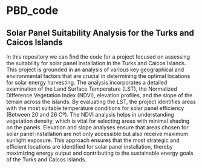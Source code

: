 # PBD_code

## Solar Panel Suitability Analysis for the Turks and Caicos Islands
In this repository we can find the code for a project focused on assessing the suitability for solar panel installation in the Turks and Caicos Islands. This project is grounded in an analysis of various key geographical and environmental factors that are crucial in determining the optimal locations for solar energy harvesting. The analysis incorporates a detailed examination of the Land Surface Temperature (LST), the Normalized Difference Vegetation Index (NDVI), elevation profiles, and the slope of the terrain across the islands. By evaluating the LST, the project identifies areas with the most suitable temperature conditions for solar panel efficiency (Between 20 and 26 Cº). The NDVI analysis helps in understanding vegetation density, which is vital for selecting areas with minimal shading on the panels. Elevation and slope analyses ensure that areas chosen for solar panel installation are not only accessible but also receive maximum sunlight exposure. This approach ensures that the most strategic and efficient locations are identified for solar panel installation, thereby maximizing energy output and contributing to the sustainable energy goals of the Turks and Caicos Islands.
